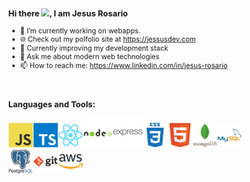 
### Hi there <img src="https://raw.githubusercontent.com/MartinHeinz/MartinHeinz/master/wave.gif" width="30px">, I am Jesus Rosario

- 🔭 I’m currently working on webapps. 
- 🌐 Check out my polfolio site at https://jessusdev.com
- 🌱 Currently improving my development stack
- 💬 Ask me about modern web technologies
- 📫 How to reach me: https://www.linkedin.com/in/jesus-rosario


<br />



### Languages and Tools:
<img src="https://github.com/devicons/devicon/blob/master/icons/javascript/javascript-original.svg" alt="JavaScript" width="50" height="50"/><img
                                                                                                                                           src="https://github.com/devicons/devicon/blob/master/icons/typescript/typescript-original.svg" alt="typescript" width="50" height="50"/><img src="https://github.com/devicons/devicon/blob/master/icons/react/react-original.svg" alt="React" width="50" height="50"/><img src="https://github.com/devicons/devicon/blob/master/icons/nodejs/nodejs-original-wordmark.svg" alt="NodeJS" width="60" height="60"/><img src="https://github.com/devicons/devicon/blob/master/icons/express/express-original-wordmark.svg" alt="express" width="60" height="60"/><img src="https://github.com/devicons/devicon/blob/master/icons/css3/css3-plain-wordmark.svg" alt="CSS" width="50" height="50"/><img src="https://github.com/devicons/devicon/blob/master/icons/html5/html5-original.svg" alt="HTML" width="50" height="50"/><img src="https://github.com/devicons/devicon/blob/master/icons/mongodb/mongodb-original-wordmark.svg" alt="MongoDB" width="50" height="50"/><img src="https://github.com/devicons/devicon/blob/master/icons/mysql/mysql-original-wordmark.svg" alt="mysql" width="50" height="50"/><img src="https://github.com/devicons/devicon/blob/master/icons/postgresql/postgresql-original-wordmark.svg" alt="mysql" width="50" height="50"/><img src="https://github.com/devicons/devicon/blob/master/icons/git/git-original-wordmark.svg" alt="Git" width="50" height="50"/><img src="https://github.com/devicons/devicon/blob/master/icons/amazonwebservices/amazonwebservices-original-wordmark.svg" alt="AWS" width="50" height="50"/>




<br />
<br />
